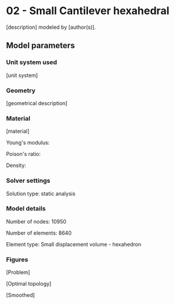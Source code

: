 # 02 - Small Cantilever hexahedral
[description]
modeled by [author(s)].

## Model parameters

### Unit system used
[unit system]

### Geometry
[geometrical description]


### Material
[material]

Young's modulus: 

Poison's ratio:

Density:

### Solver settings
Solution type: static analysis 

### Model details
Number of nodes: 10950

Number of elements: 8640

Element type: Small displacement volume - hexahedron

### Figures
[Problem]

[Optimal topology]

[Smoothed]
